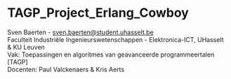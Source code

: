 # TAGP_Project_Erlang_Cowboy  

Sven Baerten - sven.baerten@student.uhasselt.be  
Faculteit Industriële Ingenieurswetenschappen - Elektronica-ICT, UHasselt & KU Leuven  
Vak: Toepassingen en algoritmes van geavanceerde programmeertalen [TAGP]  
Docenten: Paul Valckenaers & Kris Aerts   